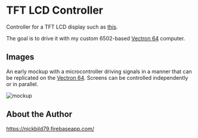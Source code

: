 # TFT LCD Controller

Controller for a TFT LCD display such as [this](https://www.adafruit.com/product/1480).

The goal is to drive it with my custom 6502-based [Vectron 64](https://github.com/nickbild/vectron_64) computer.

## Images

An early mockup with a microcontroller driving signals in a manner that can be replicated on the [Vectron 64](https://github.com/nickbild/vectron_64).  Screens can be controlled independently or in parallel.

![mockup](https://raw.githubusercontent.com/nickbild/tft_lcd_controller/master/img/20190422_210938.jpg)

## About the Author

https://nickbild79.firebaseapp.com/

